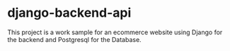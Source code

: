 # django-backend-api
This project is a work sample for an ecommerce website using Django for the backend and Postgresql for the Database.
